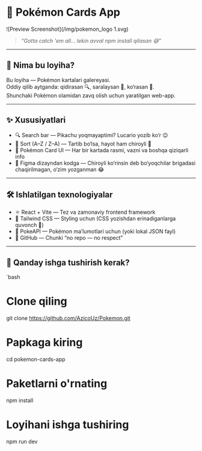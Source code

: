 # 🎴 Pokémon Cards App

![Preview Screenshot](/img/pokemon_logo 1.svg)

> *“Gotta catch 'em all... lekin avval npm install qilasan 😅”*

---

## 📖 Nima bu loyiha?
Bu loyiha — Pokémon kartalari galereyasi.  
Oddiy qilib aytganda: qidirasan 🔍, saralaysan 📑, ko‘rasan 👀.  
Shunchaki Pokémon olamidan zavq olish uchun yaratilgan web-app.  

---

## ✨ Xususiyatlari
- 🔍 Search bar — Pikachu yoqmayaptimi? Lucario yozib ko‘r 😉  
- 📑 Sort (A–Z / Z–A) — Tartib bo‘lsa, hayot ham chiroyli 🌸  
- 🎴 Pokémon Card UI — Har bir kartada rasmi, vazni va boshqa qiziqarli info  
- 🌈 Figma dizayndan kodga — Chiroyli ko‘rinsin deb bo‘yoqchilar brigadasi chaqirilmagan, o‘zim yozganman 😂  

---

## 🛠️ Ishlatilgan texnologiyalar
- ⚛️ React + Vite — Tez va zamonaviy frontend framework  
- 🎨 Tailwind CSS — Styling uchun (CSS yozishdan erinadiganlarga quvonch 🥳)  
- 🔌 PokeAPI — Pokémon ma’lumotlari uchun (yoki lokal JSON fayl)  
- 💾 GitHub — Chunki “no repo — no respect”  

---

## 🚀 Qanday ishga tushirish kerak?
`bash
# Clone qiling
git clone https://github.com/AzicoUz/Pokemon.git

# Papkaga kiring
cd pokemon-cards-app

# Paketlarni o'rnating
npm install

# Loyihani ishga tushiring
npm run dev

